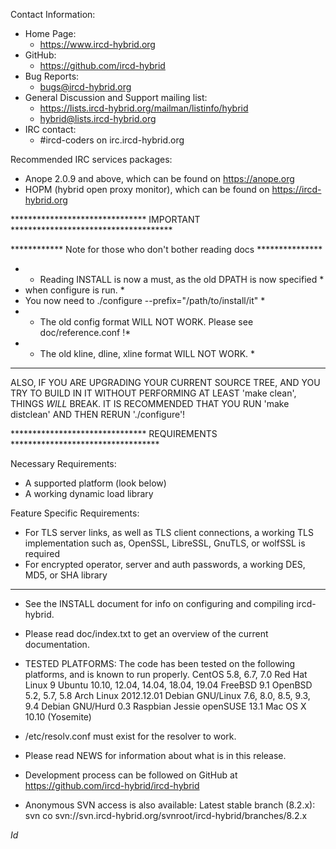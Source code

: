 Contact Information:
  * Home Page:
    - https://www.ircd-hybrid.org
  * GitHub:
    - https://github.com/ircd-hybrid
  * Bug Reports:
    - bugs@ircd-hybrid.org
  * General Discussion and Support mailing list:
    - https://lists.ircd-hybrid.org/mailman/listinfo/hybrid
    - hybrid@lists.ircd-hybrid.org
  * IRC contact:
    - #ircd-coders on irc.ircd-hybrid.org

Recommended IRC services packages:
- Anope 2.0.9 and above, which can be found on https://anope.org
- HOPM (hybrid open proxy monitor), which can be found on https://ircd-hybrid.org

******************************* IMPORTANT *************************************

  ************ Note for those who don't bother reading docs ***************
  * - Reading INSTALL is now a must, as the old DPATH is now specified    *
  *   when configure is run.                                              *
  *   You now need to ./configure --prefix="/path/to/install/it"          *
  * - The old config format WILL NOT WORK. Please see doc/reference.conf !*
  * - The old kline, dline, xline format WILL NOT WORK.                   *
  *************************************************************************

  ALSO, IF YOU ARE UPGRADING YOUR CURRENT SOURCE TREE, AND YOU TRY TO BUILD
  IN IT WITHOUT PERFORMING AT LEAST 'make clean', THINGS _WILL_ BREAK. IT IS
  RECOMMENDED THAT YOU RUN 'make distclean' AND THEN RERUN './configure'!

******************************* REQUIREMENTS **********************************

Necessary Requirements:
- A supported platform (look below)
- A working dynamic load library

Feature Specific Requirements:
- For TLS server links, as well as TLS client connections, a working TLS
  implementation such as, OpenSSL, LibreSSL, GnuTLS, or wolfSSL is required
- For encrypted operator, server and auth passwords, a working DES, MD5, or
  SHA library

*******************************************************************************

- See the INSTALL document for info on configuring and compiling ircd-hybrid.

- Please read doc/index.txt to get an overview of the current documentation.

- TESTED PLATFORMS: The code has been tested on the following platforms, and
  is known to run properly.
  CentOS 5.8, 6.7, 7.0
  Red Hat Linux 9
  Ubuntu 10.10, 12.04, 14.04, 18.04, 19.04
  FreeBSD 9.1
  OpenBSD 5.2, 5.7, 5.8
  Arch Linux 2012.12.01
  Debian GNU/Linux 7.6, 8.0, 8.5, 9.3, 9.4
  Debian GNU/Hurd 0.3
  Raspbian Jessie
  openSUSE 13.1
  Mac OS X 10.10 (Yosemite)

- /etc/resolv.conf must exist for the resolver to work.

- Please read NEWS for information about what is in this release.

- Development process can be followed on GitHub at https://github.com/ircd-hybrid/ircd-hybrid

- Anonymous SVN access is also available:
  Latest stable branch (8.2.x): svn co svn://svn.ircd-hybrid.org/svnroot/ircd-hybrid/branches/8.2.x

$Id$
